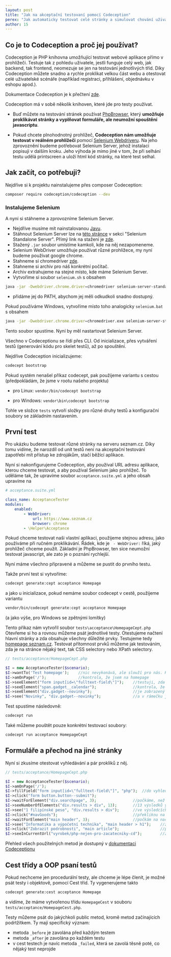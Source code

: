 ```yaml
---
layout: post
title: "Jak na akceptační testovaní pomocí Codeception"
perex: "Jak automaticky testovat celé stránky a simulovat chování uživatele na webu pomocí Codeception"
author: 15
---
```


## Co je to Codeception a proč jej používat?

Codeception je PHP knihovna umožňující testovat webové aplikace přímo v prohlížeči. Testuje tak z pohledu uživatele, jestli funguje celý web, jak backend, tak frontend, neomezuje se jen na testování jednotlivých tříd. Díky Codeception můžete snadno a rychle proklikat velkou část webu a otestovat celé uživatelské scénáře
(například registraci, přihlášení, objednávku v eshopu apod.).

Dokumentace Codeception je k přečtení [zde](http://codeception.com/quickstart).

Codeception má v sobě několik knihoven, které jde pro testy používat.

- Buď můžete na testování stránek používat
[PhpBrowser](http://codeception.com/docs-2.0/04-AcceptanceTests#PHP-Browser), který **umožňuje proklikávat stránky a
vyplňovat formuláře, ale neumožní spouštění javascriptu**.

- Pokud chcete plnohodnotný prohlížeč, **Codeception nám umožňuje testovat v reálném prohlížeči** pomocí
[Selenium Webdriveru](http://codeception.com/docs-2.0/04-AcceptanceTests#Selenium-WebDriver). Na jeho zprovoznění budeme potřebovat Selenium Server, jehož instalaci popisuji v dalším kroku. Jeho výhoda je mimo jiné v tom, že při selhání testu udělá printscreen a uloží html kód stránky, na které test selhal.

## Jak začít, co potřebuji?

Nejdříve si k projektu nainstalujeme přes composer Codeception:

```bash
composer require codeception/codeception --dev
```

### Instalujeme Selenium

A nyní si stáhneme a zprovozníme Selenium Server.

* Nejdříve musíme mít nainstalovanou [Javu](https://java.com/en/download/).
* Stáhnout Selenium Server lze na [této stránce](http://docs.seleniumhq.org/download/) v sekci "Selenium Standalone Server". Přímý link na stažení je [zde](https://goo.gl/Lyo36k).
* Stažený `.jar` soubor umístíme kamkoli, kde na něj nezapomeneme.
* Selenium WebDriver umožňuje používat různé prohlížece, my nyní budeme používat google chrome.
* Stahneme si chromedriver [zde](https://sites.google.com/a/chromium.org/chromedriver/downloads).
* Stahneme si archiv pro náš konkrétní počítač.
* Archiv extrahujeme na stejné místo, kde máme Selenium Server.
* Vytvoříme si soubor `selenium.sh` s obsahem

```bash
java -jar -Dwebdriver.chrome.driver=chromedriver selenium-server-standalone-3.0.1.jar
```
* přidáme jej do PATH, abychom jej měli odkudkoli snadno dostupný.

Pokud používáme Windows, vytvoříme místo toho analogicky `selenium.bat` s obsahem

```bash
java -jar -Dwebdriver.chrome.driver=chromedriver.exe selenium-server-standalone-3.0.1.jar
```

Tento soubor spustíme. Nyní by měl nastartovat Selenium Server.

Všechno v Codeceptionu se řídí přes CLI. Od inicializace, přes vytváření testů (generování kódu pro skelet testů),
až po spouštění.

Nejdříve Codeception inicializujeme:

```bash
codecept bootstrap
```

Pokud systém nenašel příkaz codecept, pak použijeme variantu s cestou (předpokládám, že jsme v rootu našeho projektu)

- pro Linux: `vendor/bin/codecept bootstrap`

- pro Windows: `vendor\bin\codecept bootstrap`

Tohle ve složce `tests` vytvoří složky pro různé druhy testů a konfigurační soubory se základním nastavením.

## První test

Pro ukázku budeme testovat různé stránky na serveru seznam.cz. Díky tomu vidíme, že narozdíl od unit testů není
na akceptační testování zapotřebí mít přístup ke zdrojákům, stačí běžící aplikace.

Nyní si nakonfigurujeme Codeception, aby používal URL adresu aplikace, kterou chceme testovat, a aby používal Selenium
jako prohlížeč. To uděláme tak, že upravíme soubor `acceptance.suite.yml` a jeho obsah upravíme na

```yaml
# acceptance.suite.yml

class_name: AcceptanceTester
modules:
    enabled:
        - WebDriver:
            url: https://www.seznam.cz
            browser: chrome
        - \Helper\Acceptance
```

Pokud chceme testovat naši vlastní aplikaci, použijeme stejnou adresu, jako používáme při ručném proklikávání.
Řádek, kde je ` - WebDriver:` říká, jaký prohlížeč chceme použít. Základní je PhpBrowser, ten sice neumožní testovat
javascript, ale zato je o poznání rychlejší.

Nyní máme všechno připravené a můžeme se pustit do prvního testu.

Takže první test si vytvoříme:

```bash
codecept generate:cept acceptance Homepage
```

a jako u inicializace, pokud nemáme soubor codecept v cestě, použijeme variantu

```bash
vendor/bin/codecept generate:cept acceptance Homepage
```
(a jako výše, pro Windows se zpětnými lomítky)

Tento příkaz nám vytvořil soubor `tests\acceptance\HomepageCept.php`
Otevřeme si ho a rovnou můžeme psát jednotlivé testy. Otestujeme načtení hlavní stránky a
zda obsahuje všechny důležité prvky.
Testujeme tedy [homepage seznam.cz](www.seznam.cz).
Testovat přítomnost prvků můžeme jak testováním, zda je na stránce nějaký text, tak CSS selectory nebo XPath selectory.
```php
// tests/acceptance/HomepageCept.php

$I = new AcceptanceTester($scenario);
$I->wantTo('Test homepage');    //nic nevykonává, ale slouží pro nás. Když test neprojde, vypíše se mimo jiné tento string
$I->amOnPage('/');              //kontrola, že jsem na homepage
$I->seeElement("form input[id=\"fulltext-field\"]");    //testuji, zda vidím vyhledávací okno
$I->seeElement("span.gadget__calendar");                //kontrola, že se vypisuje den
$I->seeElement("div.gadget--novinky");                  //je zobrazený rámeček s novinkami
$I->see("Novinky", "div.gadget--novinky");              //a v rámečku je napsán text "Novinky"
```

Test spustíme následovně:

```bash
codecept run
```

Také můžeme pouštět pouze konkrétní testovací soubory:

```bash
codecept run acceptance HomepageCept
```

## Formuláře a přechod na jiné stránky

Nyní si zkusíme otestovat vyhledávání a pár prokliků z něj.

```php
// tests/acceptance/HomepageCept.php

$I = new AcceptanceTester($scenario);
$I->amOnPage('/');
$I->fillField("form input[id=\"fulltext-field\"]", "php");  //do vyhledávacího políčka se zadá php
$I->click("form button.button--submit");
$I->waitForElement("div.searchpage", 3);                //počkáme, než se stránka s výsledky načte, ale max. 3 sekundy
$I->seeNumberOfElements("div.results > div", 13);       //13 výsledků yhledávání
$I->see("1 filipínské peso", "div.results > div");      //ve výsledcích je kurz filipínského pesa
$I->click("#navGoods");                                 //překliknu na záložku zboží
$I->waitForElement("main header", 3);                   //počkám na načtení
$I->see("Informatika a výpočetní technika", "main header > h1");    //zjistím, že  php spadá pod výpočetní techniku
$I->click("Zobrazit podrobnosti", "main article");                  //prokliknu se na detail prvního zboží
$I->seeInCurrentUrl("vyrobek/php-nejen-pro-zacatecniky-cd");        //zkontroluji slug v url
```

Přehled všech použitelných metod je dostupný v [dokumentaci Codeceptionu](http://codeception.com/docs/modules/WebDriver)

## Cest třídy a OOP psaní testů

Pokud nechceme jen procedurální testy, ale chceme je lépe členit, je možné psát testy i objektově, pomocí Cest tříd.
Ty vygenerujeme takto
```bash
codecept generate:cest acceptance Homepage
```
a vidíme, že máme vytvořenou třídu `HomepageCest` v souboru `tests/acceptance/HomepageCest.php`.

Testy můžeme psát do jakýchkoli public metod, kromě metod začínajících podrtžítkem. Ty mají specifický význam:

- metoda `_before` je zavolána před každým testem
- metoda `_after` je zavolána po každém testu
- v cest testech je navíc metoda `_failed`, která se zavolá těsně poté, co nějaký test neprojde
